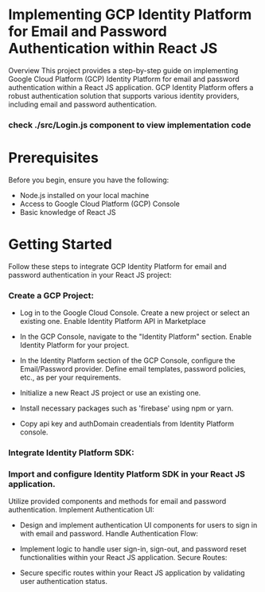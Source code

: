 # Implementing GCP Identity Platform for Email and Password Authentication within React JS

Overview
This project provides a step-by-step guide on implementing Google Cloud Platform (GCP) Identity Platform for email and password authentication within a React JS application.
GCP Identity Platform offers a robust authentication solution that supports various identity providers, including email and password authentication.

### check ./src/Login.js component to view implementation code

# Prerequisites

Before you begin, ensure you have the following:

- Node.js installed on your local machine
- Access to Google Cloud Platform (GCP) Console
- Basic knowledge of React JS

# Getting Started

Follow these steps to integrate GCP Identity Platform for email and password authentication in your React JS project:

### Create a GCP Project:

- Log in to the Google Cloud Console.
  Create a new project or select an existing one.
  Enable Identity Platform API in Marketplace

- In the GCP Console, navigate to the "Identity Platform" section.
  Enable Identity Platform for your project.

- In the Identity Platform section of the GCP Console, configure the Email/Password provider.
  Define email templates, password policies, etc., as per your requirements.

- Initialize a new React JS project or use an existing one.

- Install necessary packages such as 'firebase' using npm or yarn.

- Copy api key and authDomain creadentials from Identity Platform console.

### Integrate Identity Platform SDK:

### Import and configure Identity Platform SDK in your React JS application.

Utilize provided components and methods for email and password authentication.
Implement Authentication UI:

- Design and implement authentication UI components for users to sign in with email and password.
  Handle Authentication Flow:

- Implement logic to handle user sign-in, sign-out, and password reset functionalities within your React JS application.
  Secure Routes:

- Secure specific routes within your React JS application by validating user authentication status.
